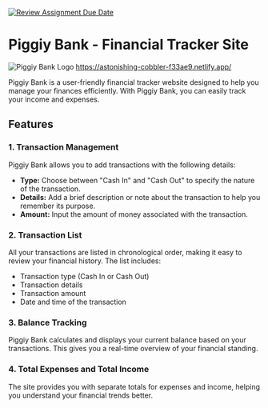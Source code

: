 [![Review Assignment Due Date](https://classroom.github.com/assets/deadline-readme-button-24ddc0f5d75046c5622901739e7c5dd533143b0c8e959d652212380cedb1ea36.svg)](https://classroom.github.com/a/jmQFTmFT)
# Piggiy Bank - Financial Tracker Site

![Piggiy Bank Logo](logo.png)
https://astonishing-cobbler-f33ae9.netlify.app/

Piggiy Bank is a user-friendly financial tracker website designed to help you manage your finances efficiently. With Piggiy Bank, you can easily track your income and expenses.

## Features

### 1. Transaction Management

Piggiy Bank allows you to add transactions with the following details:
- **Type:** Choose between "Cash In" and "Cash Out" to specify the nature of the transaction.
- **Details:** Add a brief description or note about the transaction to help you remember its purpose.
- **Amount:** Input the amount of money associated with the transaction.

### 2. Transaction List

All your transactions are listed in chronological order, making it easy to review your financial history. The list includes:
- Transaction type (Cash In or Cash Out)
- Transaction details
- Transaction amount
- Date and time of the transaction

### 3. Balance Tracking

Piggiy Bank calculates and displays your current balance based on your transactions. This gives you a real-time overview of your financial standing.

### 4. Total Expenses and Total Income

The site provides you with separate totals for expenses and income, helping you understand your financial trends better.

